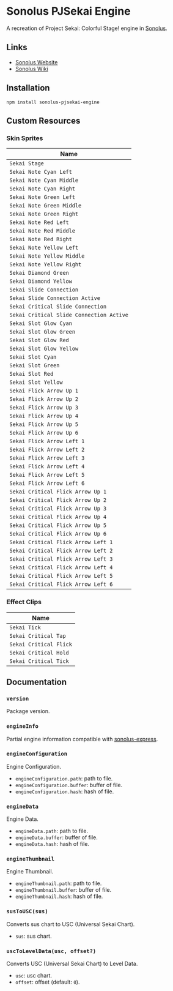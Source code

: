 # Sonolus PJSekai Engine

A recreation of Project Sekai: Colorful Stage! engine in [Sonolus](https://sonolus.com).

## Links

-   [Sonolus Website](https://sonolus.com)
-   [Sonolus Wiki](https://github.com/NonSpicyBurrito/sonolus-wiki)

## Installation

```
npm install sonolus-pjsekai-engine
```

## Custom Resources

### Skin Sprites

| Name                                     |
| ---------------------------------------- |
| `Sekai Stage`                            |
| `Sekai Note Cyan Left`                   |
| `Sekai Note Cyan Middle`                 |
| `Sekai Note Cyan Right`                  |
| `Sekai Note Green Left`                  |
| `Sekai Note Green Middle`                |
| `Sekai Note Green Right`                 |
| `Sekai Note Red Left`                    |
| `Sekai Note Red Middle`                  |
| `Sekai Note Red Right`                   |
| `Sekai Note Yellow Left`                 |
| `Sekai Note Yellow Middle`               |
| `Sekai Note Yellow Right`                |
| `Sekai Diamond Green`                    |
| `Sekai Diamond Yellow`                   |
| `Sekai Slide Connection`                 |
| `Sekai Slide Connection Active`          |
| `Sekai Critical Slide Connection`        |
| `Sekai Critical Slide Connection Active` |
| `Sekai Slot Glow Cyan`                   |
| `Sekai Slot Glow Green`                  |
| `Sekai Slot Glow Red`                    |
| `Sekai Slot Glow Yellow`                 |
| `Sekai Slot Cyan`                        |
| `Sekai Slot Green`                       |
| `Sekai Slot Red`                         |
| `Sekai Slot Yellow`                      |
| `Sekai Flick Arrow Up 1`                 |
| `Sekai Flick Arrow Up 2`                 |
| `Sekai Flick Arrow Up 3`                 |
| `Sekai Flick Arrow Up 4`                 |
| `Sekai Flick Arrow Up 5`                 |
| `Sekai Flick Arrow Up 6`                 |
| `Sekai Flick Arrow Left 1`               |
| `Sekai Flick Arrow Left 2`               |
| `Sekai Flick Arrow Left 3`               |
| `Sekai Flick Arrow Left 4`               |
| `Sekai Flick Arrow Left 5`               |
| `Sekai Flick Arrow Left 6`               |
| `Sekai Critical Flick Arrow Up 1`        |
| `Sekai Critical Flick Arrow Up 2`        |
| `Sekai Critical Flick Arrow Up 3`        |
| `Sekai Critical Flick Arrow Up 4`        |
| `Sekai Critical Flick Arrow Up 5`        |
| `Sekai Critical Flick Arrow Up 6`        |
| `Sekai Critical Flick Arrow Left 1`      |
| `Sekai Critical Flick Arrow Left 2`      |
| `Sekai Critical Flick Arrow Left 3`      |
| `Sekai Critical Flick Arrow Left 4`      |
| `Sekai Critical Flick Arrow Left 5`      |
| `Sekai Critical Flick Arrow Left 6`      |

### Effect Clips

| Name                   |
| ---------------------- |
| `Sekai Tick`           |
| `Sekai Critical Tap`   |
| `Sekai Critical Flick` |
| `Sekai Critical Hold`  |
| `Sekai Critical Tick`  |

## Documentation

### `version`

Package version.

### `engineInfo`

Partial engine information compatible with [sonolus-express](https://github.com/NonSpicyBurrito/sonolus-express).

### `engineConfiguration`

Engine Configuration.

-   `engineConfiguration.path`: path to file.
-   `engineConfiguration.buffer`: buffer of file.
-   `engineConfiguration.hash`: hash of file.

### `engineData`

Engine Data.

-   `engineData.path`: path to file.
-   `engineData.buffer`: buffer of file.
-   `engineData.hash`: hash of file.

### `engineThumbnail`

Engine Thumbnail.

-   `engineThumbnail.path`: path to file.
-   `engineThumbnail.buffer`: buffer of file.
-   `engineThumbnail.hash`: hash of file.

### `susToUSC(sus)`

Converts sus chart to USC (Universal Sekai Chart).

-   `sus`: sus chart.

### `uscToLevelData(usc, offset?)`

Converts USC (Universal Sekai Chart) to Level Data.

-   `usc`: usc chart.
-   `offset`: offset (default: `0`).
